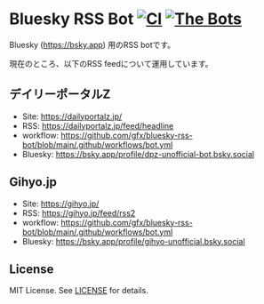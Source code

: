 # Bluesky RSS Bot [![CI](https://github.com/gfx/bluesky-rss-bot/actions/workflows/ci.yml/badge.svg)](https://github.com/gfx/bluesky-rss-bot/actions/workflows/ci.yml) [![The Bots](https://github.com/gfx/bluesky-rss-bot/actions/workflows/bot.yml/badge.svg)](https://github.com/gfx/bluesky-rss-bot/actions/workflows/bot.yml)

Bluesky (https://bsky.app) 用のRSS botです。

現在のところ、以下のRSS feedについて運用しています。

## デイリーポータルZ

* Site: https://dailyportalz.jp/
* RSS: https://dailyportalz.jp/feed/headline
* workflow: https://github.com/gfx/bluesky-rss-bot/blob/main/.github/workflows/bot.yml
* Bluesky: https://bsky.app/profile/dpz-unofficial-bot.bsky.social

## Gihyo.jp

* Site: https://gihyo.jp/
* RSS: https://gihyo.jp/feed/rss2
* workflow: https://github.com/gfx/bluesky-rss-bot/blob/main/.github/workflows/bot.yml
* Bluesky: https://bsky.app/profile/gihyo-unofficial.bsky.social

## License

MIT License. See [LICENSE](./LICENSE) for details.
